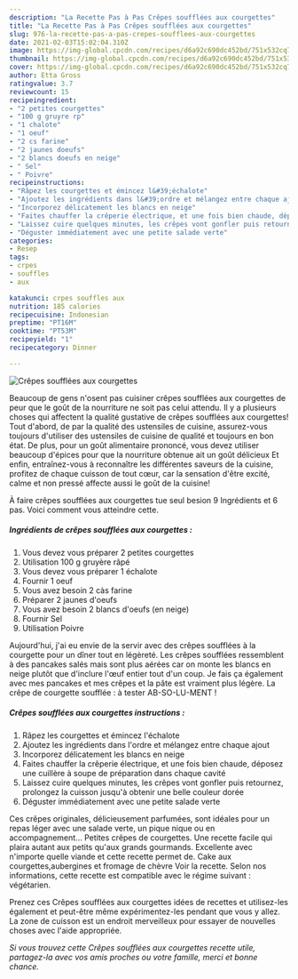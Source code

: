 ```yaml
---
description: "La Recette Pas à Pas Crêpes soufflées aux courgettes"
title: "La Recette Pas à Pas Crêpes soufflées aux courgettes"
slug: 976-la-recette-pas-a-pas-crepes-soufflees-aux-courgettes
date: 2021-02-03T15:02:04.310Z
image: https://img-global.cpcdn.com/recipes/d6a92c690dc452bd/751x532cq70/crepes-soufflees-aux-courgettes-photo-principale-de-la-recette.jpg
thumbnail: https://img-global.cpcdn.com/recipes/d6a92c690dc452bd/751x532cq70/crepes-soufflees-aux-courgettes-photo-principale-de-la-recette.jpg
cover: https://img-global.cpcdn.com/recipes/d6a92c690dc452bd/751x532cq70/crepes-soufflees-aux-courgettes-photo-principale-de-la-recette.jpg
author: Etta Gross
ratingvalue: 3.7
reviewcount: 15
recipeingredient:
- "2 petites courgettes"
- "100 g gruyre rp"
- "1 chalote"
- "1 oeuf"
- "2 cs farine"
- "2 jaunes doeufs"
- "2 blancs doeufs en neige"
- " Sel"
- " Poivre"
recipeinstructions:
- "Râpez les courgettes et émincez l&#39;échalote"
- "Ajoutez les ingrédients dans l&#39;ordre et mélangez entre chaque ajout"
- "Incorporez délicatement les blancs en neige"
- "Faites chauffer la crêperie électrique, et une fois bien chaude, déposez une cuillère à soupe de préparation dans chaque cavité"
- "Laissez cuire quelques minutes, les crêpes vont gonfler puis retournez, prolongez la cuisson jusqu&#39;à obtenir une belle couleur dorée"
- "Déguster immédiatement avec une petite salade verte"
categories:
- Resep
tags:
- crpes
- souffles
- aux

katakunci: crpes souffles aux 
nutrition: 185 calories
recipecuisine: Indonesian
preptime: "PT16M"
cooktime: "PT53M"
recipeyield: "1"
recipecategory: Dinner

---
```



![Crêpes soufflées aux courgettes](https://img-global.cpcdn.com/recipes/d6a92c690dc452bd/751x532cq70/crepes-soufflees-aux-courgettes-photo-principale-de-la-recette.jpg)

Beaucoup de gens n'osent pas cuisiner crêpes soufflées aux courgettes de peur que le goût de la nourriture ne soit pas celui attendu. Il y a plusieurs choses qui affectent la qualité gustative de crêpes soufflées aux courgettes! Tout d'abord, de par la qualité des ustensiles de cuisine, assurez-vous toujours d'utiliser des ustensiles de cuisine de qualité et toujours en bon état. De plus, pour un goût alimentaire prononcé, vous devez utiliser beaucoup d'épices pour que la nourriture obtenue ait un goût délicieux Et enfin, entraînez-vous à reconnaître les différentes saveurs de la cuisine, profitez de chaque cuisson de tout cœur, car la sensation d'être excité, calme et non pressé affecte aussi le goût de la cuisine!

<!--inarticleads1-->

À faire crêpes soufflées aux courgettes tue seul besion 9 Ingrédients et 6 pas. Voici comment vous atteindre cette.

##### Ingrédients de crêpes soufflées aux courgettes :

1. Vous devez vous préparer 2 petites courgettes
1. Utilisation 100 g gruyère râpé
1. Vous devez vous préparer 1 échalote
1. Fournir 1 oeuf
1. Vous avez besoin 2 càs farine
1. Préparer 2 jaunes d&#39;oeufs
1. Vous avez besoin 2 blancs d&#39;oeufs (en neige)
1. Fournir  Sel
1. Utilisation  Poivre


Aujourd&#39;hui, j&#39;ai eu envie de la servir avec des crêpes soufflées à la courgette pour un dîner tout en légèreté. Les crêpes soufflées ressemblent à des pancakes salés mais sont plus aérées car on monte les blancs en neige plutôt que d&#39;inclure l&#39;œuf entier tout d&#39;un coup. Je fais ça également avec mes pancakes et mes crêpes et la pâte est vraiment plus légère. La crêpe de courgette soufflée : à tester AB-SO-LU-MENT ! 

<!--inarticleads2-->

##### Crêpes soufflées aux courgettes instructions :

1. Râpez les courgettes et émincez l&#39;échalote
1. Ajoutez les ingrédients dans l&#39;ordre et mélangez entre chaque ajout
1. Incorporez délicatement les blancs en neige
1. Faites chauffer la crêperie électrique, et une fois bien chaude, déposez une cuillère à soupe de préparation dans chaque cavité
1. Laissez cuire quelques minutes, les crêpes vont gonfler puis retournez, prolongez la cuisson jusqu&#39;à obtenir une belle couleur dorée
1. Déguster immédiatement avec une petite salade verte


Ces crêpes originales, délicieusement parfumées, sont idéales pour un repas léger avec une salade verte, un pique nique ou en accompagnement… Petites crêpes de courgettes. Une recette facile qui plaira autant aux petits qu&#39;aux grands gourmands. Excellente avec n&#39;importe quelle viande et cette recette permet de. Cake aux courgettes,aubergines et fromage de chèvre Voir la recette. Selon nos informations, cette recette est compatible avec le régime suivant : végétarien. 

<!--inarticleads1-->

<p>
Prenez ces Crêpes soufflées aux courgettes idées de recettes et utilisez-les également et peut-être même expérimentez-les pendant que vous y allez. La zone de cuisson est un endroit merveilleux pour essayer de nouvelles choses avec l'aide appropriée.
</p>

<p>
<i>Si vous trouvez cette Crêpes soufflées aux courgettes recette utile, partagez-la avec vos amis proches ou votre famille, merci et bonne chance.</i>
</p>
